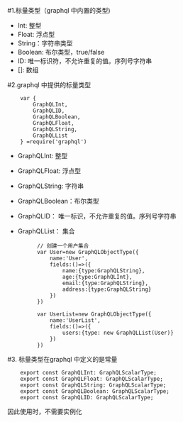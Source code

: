 #1.标量类型（graphql 中内置的类型)

+ Int: 整型
+ Float: 浮点型
+ String：字符串类型
+ Boolean: 布尔类型，true/false
+ ID: 唯一标识符，不允许重复的值。序列号字符串
+ []: 数组


#2.graphql 中提供的标量类型

        var {
            GraphQLInt,
            GraphQLID,
            GraphQLBoolean,
            GraphQLFloat,
            GraphQLString,
            GraphQLList
        } =require('graphql')  

+ GraphQLInt: 整型
+ GraphQLFloat: 浮点型
+ GraphQLString: 字符串
+ GraphQLBoolean：布尔类型
+ GraphQLID： 唯一标识，不允许重复的值。序列号字符串
+ GraphQLList： 集合
  
            // 创建一个用户集合
            var User=new GraphQLObjectType({
                name:'User',
                fields:()=>({
                    name:{type:GraphQLString},
                    age:{type:GraphQLInt},
                    email:{type:GraphQLString},
                    address:{type:GraphQLString}
                })
            })

            var UserList=new GraphQLObjectType({
                name:'UserList',
                fields:()=>({
                    users:{type: new GraphQLList(User)}
                })
            })

#3. 标量类型在graphql 中定义的是常量

        export const GraphQLInt: GraphQLScalarType;
        export const GraphQLFloat: GraphQLScalarType;
        export const GraphQLString: GraphQLScalarType;
        export const GraphQLBoolean: GraphQLScalarType;
        export const GraphQLID: GraphQLScalarType;

因此使用时，不需要实例化
